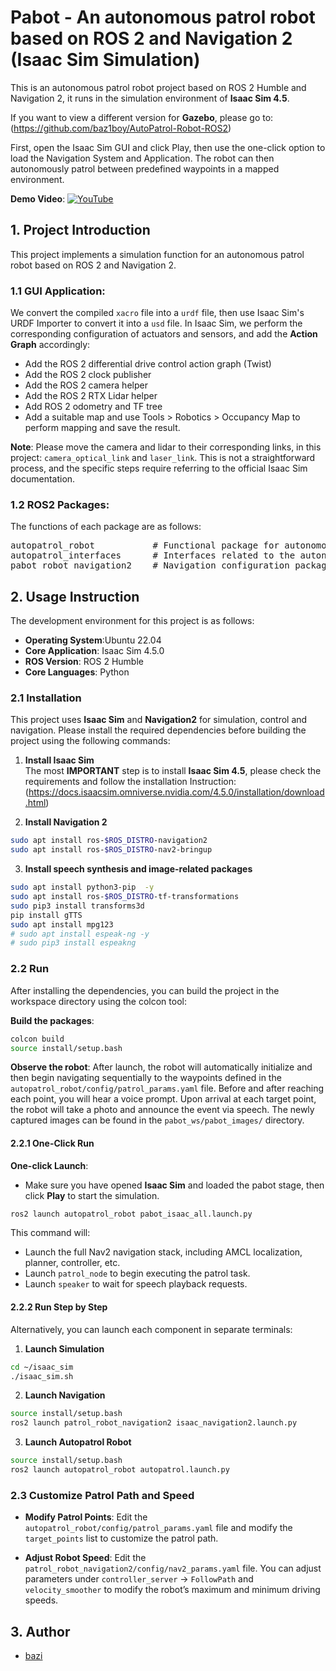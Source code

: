 # Pabot - An autonomous patrol robot based on ROS 2 and Navigation 2 (Isaac Sim Simulation)

This is an autonomous patrol robot project based on ROS 2 Humble and Navigation 2, it runs in the simulation environment of **Isaac Sim 4.5**. 

If you want to view a different version for **Gazebo**, please go to: (https://github.com/baz1boy/AutoPatrol-Robot-ROS2)

First, open the Isaac Sim GUI and click Play, then use the one-click option to load the Navigation System and Application. The robot can then autonomously patrol between predefined waypoints in a mapped environment.

**Demo Video**:  [![YouTube](https://img.shields.io/badge/YouTube-Watch-red?logo=youtube&logoColor=white)](https://www.youtube.com/watch?v=nPYWb86pzSc&list=PLG0yEiqorTkghIX3G7IwC2tOvI9JmIdd0&index=2)

## 1. Project Introduction

This project implements a simulation function for an autonomous patrol robot based on ROS 2 and Navigation 2.

### 1.1 GUI Application:
We convert the compiled `xacro` file into a `urdf` file, then use Isaac Sim's URDF Importer to convert it into a `usd` file. 
In Isaac Sim, we perform the corresponding configuration of actuators and sensors, and add the **Action Graph** accordingly:
- Add the ROS 2 differential drive control action graph (Twist)
- Add the ROS 2 clock publisher
- Add the ROS 2 camera helper
- Add the ROS 2 RTX Lidar helper
- Add ROS 2 odometry and TF tree
- Add a suitable map and use Tools > Robotics > Occupancy Map to perform mapping and save the result.

**Note**: Please move the camera and lidar to their corresponding links, in this project: `camera_optical_link` and `laser_link`. This is not a straightforward process, and the specific steps require referring to the official Isaac Sim documentation.

### 1.2 ROS2 Packages:
The functions of each package are as follows:
<pre>autopatrol_robot           # Functional package for autonomous patrol implementation
autopatrol_interfaces      # Interfaces related to the autonomous patrol system
pabot_robot_navigation2    # Navigation configuration package for the robot
</pre>

## 2. Usage Instruction

The development environment for this project is as follows:

*   **Operating System**:Ubuntu 22.04
*   **Core Application**: Isaac Sim 4.5.0 
*   **ROS Version**: ROS 2 Humble
*   **Core Languages**: Python

### 2.1 Installation

This project uses **Isaac Sim** and **Navigation2** for simulation, control and navigation. Please install the required dependencies before building the project using the following commands:

1. **Install Isaac Sim**   
The most **IMPORTANT** step is to install **Isaac Sim 4.5**, please check the requirements and follow the installation Instruction: (https://docs.isaacsim.omniverse.nvidia.com/4.5.0/installation/download.html)

2. **Install Navigation 2**
```bash
sudo apt install ros-$ROS_DISTRO-navigation2
sudo apt install ros-$ROS_DISTRO-nav2-bringup 
```

3. **Install speech synthesis and image-related packages**
```bash
sudo apt install python3-pip  -y
sudo apt install ros-$ROS_DISTRO-tf-transformations
sudo pip3 install transforms3d
pip install gTTS
sudo apt install mpg123
# sudo apt install espeak-ng -y
# sudo pip3 install espeakng
```

### 2.2 Run

After installing the dependencies, you can build the project in the workspace directory using the colcon tool:

**Build the packages**:
```bash
colcon build
source install/setup.bash
```

**Observe the robot**:
After launch, the robot will automatically initialize and then begin navigating sequentially to the waypoints defined in the `autopatrol_robot/config/patrol_params.yaml` file. Before and after reaching each point, you will hear a voice prompt. Upon arrival at each target point, the robot will take a photo and announce the event via speech. The newly captured images can be found in the `pabot_ws/pabot_images/` directory.

#### 2.2.1 One-Click Run

**One-click Launch**:
- Make sure you have opened **Isaac Sim** and loaded the pabot stage, then click **Play** to start the simulation.

```bash
ros2 launch autopatrol_robot pabot_isaac_all.launch.py
```
This command will:
- Launch the full Nav2 navigation stack, including AMCL localization, planner, controller, etc.
- Launch `patrol_node` to begin executing the patrol task.
- Launch `speaker` to wait for speech playback requests.

#### 2.2.2 Run Step by Step

Alternatively, you can launch each component in separate terminals:

1.  **Launch Simulation**
```bash
cd ~/isaac_sim
./isaac_sim.sh
```

2.  **Launch Navigation**
```bash
source install/setup.bash
ros2 launch patrol_robot_navigation2 isaac_navigation2.launch.py
```

3.  **Launch Autopatrol Robot**
```bash
source install/setup.bash
ros2 launch autopatrol_robot autopatrol.launch.py
```

### 2.3 Customize Patrol Path and Speed

*   **Modify Patrol Points**:
    Edit the `autopatrol_robot/config/patrol_params.yaml` file and modify the `target_points` list to customize the patrol path.

*   **Adjust Robot Speed**:
    Edit the `patrol_robot_navigation2/config/nav2_params.yaml` file. You can adjust parameters under `controller_server` → `FollowPath` and `velocity_smoother` to modify the robot’s maximum and minimum driving speeds.

## 3. Author

- [bazi](https://docs.isaacsim.omniverse.nvidia.com/4.5.0/installation/download.html)
